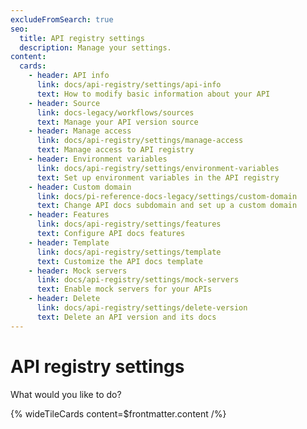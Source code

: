 ```yaml
---
excludeFromSearch: true
seo:
  title: API registry settings
  description: Manage your settings.
content:
  cards:
    - header: API info
      link: docs/api-registry/settings/api-info
      text: How to modify basic information about your API
    - header: Source
      link: docs-legacy/workflows/sources
      text: Manage your API version source
    - header: Manage access
      link: docs/api-registry/settings/manage-access
      text: Manage access to API registry
    - header: Environment variables
      link: docs/api-registry/settings/environment-variables
      text: Set up environment variables in the API registry
    - header: Custom domain
      link: docs/pi-reference-docs-legacy/settings/custom-domain
      text: Change API docs subdomain and set up a custom domain
    - header: Features
      link: docs/api-registry/settings/features
      text: Configure API docs features
    - header: Template
      link: docs/api-registry/settings/template
      text: Customize the API docs template
    - header: Mock servers
      link: docs/api-registry/settings/mock-servers
      text: Enable mock servers for your APIs
    - header: Delete
      link: docs/api-registry/settings/delete-version
      text: Delete an API version and its docs
---
```


# API registry settings

What would you like to do?

{% wideTileCards content=$frontmatter.content /%}
